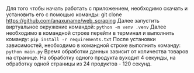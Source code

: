 Для того чтобы начать работать с приложением, необходимо скачать и установить его с помощью команды: git clone https://github.com/anaxuname/web_scraping
Далее запустить виртуальное окружение командой: `python -m venv .venv`
Далее необходимо в командной строке перейти в терминал и выполнить команду: `pip install -r requirements.txt`
После установки зависимостей, необходимо в командной строке выполнить команду: `python main.py`
Время обработки данных зависит от количества товаров на странице. На обработку одного продукта вуходит 4 секунды, на обработку одной страницы из 24 продуктов - 120 секунд.